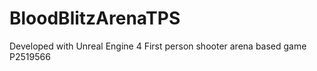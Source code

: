 # BloodBlitzArenaTPS

Developed with Unreal Engine 4
First person shooter arena based game 
P2519566
